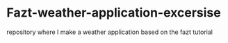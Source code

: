 # Fazt-weather-application-excersise
repository where I make a weather application based on the fazt tutorial

